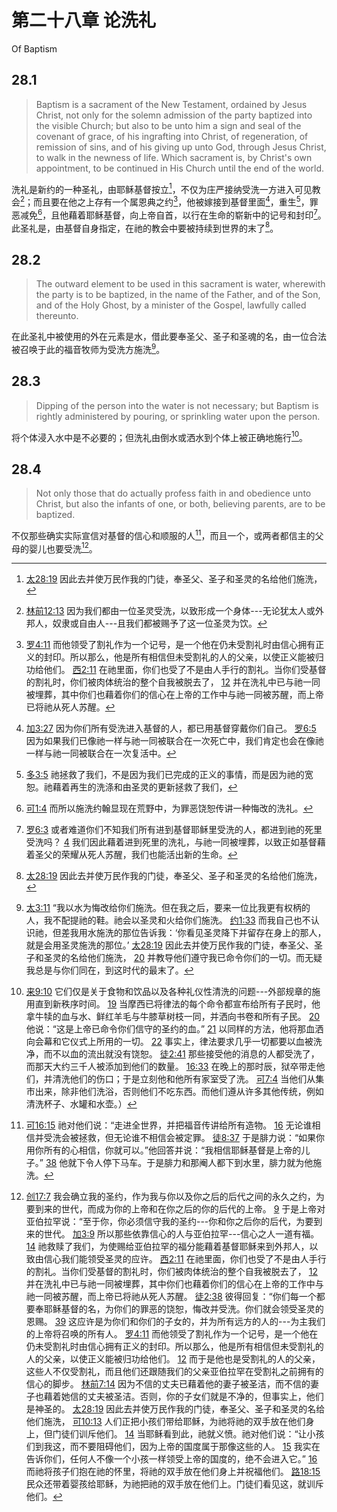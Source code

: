 # 第二十八章 论洗礼

Of Baptism

## 28.1

> Baptism is a sacrament of the New Testament, ordained by Jesus Christ, not only for the solemn admission of the party baptized into the visible Church; but also to be unto him a sign and seal of the covenant of grace, of his ingrafting into Christ, of regeneration, of remission of sins, and of his giving up unto God, through Jesus Christ, to walk in the newness of life. Which sacrament is, by Christ's own appointment, to be continued in His Church until the end of the world.

洗礼是新约的一种圣礼，由耶稣基督按立[^28-1]，不仅为庄严接纳受洗一方进入可见教会[^28-2]；而且要在他之上存有一个属恩典之约[^28-3]，他被嫁接到基督里面[^28-4]，重生[^28-5]，罪恶减免[^28-6]，且他藉着耶稣基督，向上帝自首，以行在生命的崭新中的记号和封印[^28-7]。此圣礼是，由基督自身指定，在祂的教会中要被持续到世界的末了[^28-8]。

[^28-1]: [太28:19](https://biblehub.com/matthew/28-19.htm) 因此去并使万民作我的门徒，奉圣父、圣子和圣灵的名给他们施洗，

[^28-2]: [林前12:13](https://biblehub.com/1_corinthians/12-13.htm) 因为我们都由一位圣灵受洗，以致形成一个身体---无论犹太人或外邦人，奴隶或自由人---且我们都被赐予了这一位圣灵为饮。

[^28-3]: [罗4:11](https://biblehub.com/romans/4-11.htm) 而他领受了割礼作为一个记号，是一个他在仍未受割礼时由信心拥有正义的封印。所以那么，他是所有相信但未受割礼的人的父亲，以使正义能被归功给他们。 [西2:11](https://biblehub.com/colossians/2-11.htm) 在祂里面，你们也受了不是由人手行的割礼。当你们受基督的割礼时，你们被肉体统治的整个自我被脱去了， [12](https://biblehub.com/colossians/2-12.htm) 并在洗礼中已与祂一同被埋葬，其中你们也藉着你们的信心在上帝的工作中与祂一同被苏醒，而上帝已将祂从死人苏醒。

[^28-4]: [加3:27](https://biblehub.com/galatians/3-27.htm) 因为你们所有受洗进入基督的人，都已用基督穿戴你们自己。 [罗6:5](https://biblehub.com/romans/6-5.htm) 因为如果我们已像祂一样与祂一同被联合在一次死亡中，我们肯定也会在像祂一样与祂一同被联合在一次复活中。

[^28-5]: [多3:5](https://biblehub.com/titus/3-5.htm) 祂拯救了我们，不是因为我们已完成的正义的事情，而是因为祂的宽恕。祂藉着再生的洗涤和由圣灵的更新拯救了我们，

[^28-6]: [可1:4](https://biblehub.com/mark/1-4.htm) 而所以施洗约翰显现在荒野中，为罪恶饶恕传讲一种悔改的洗礼。

[^28-7]: [罗6:3](https://biblehub.com/romans/6-3.htm) 或者难道你们不知我们所有进到基督耶稣里受洗的人，都进到祂的死里受洗吗？ [4](https://biblehub.com/romans/6-4.htm) 我们因此藉着进到死里的洗礼，与祂一同被埋葬，以致正如基督藉着圣父的荣耀从死人苏醒，我们也能活出新的生命。

[^28-8]: [太28:19](https://biblehub.com/matthew/28-19.htm) 因此去并使万民作我的门徒，奉圣父、圣子和圣灵的名给他们施洗，

## 28.2

> The outward element to be used in this sacrament is water, wherewith the party is to be baptized, in the name of the Father, and of the Son, and of the Holy Ghost, by a minister of the Gospel, lawfully called thereunto.

在此圣礼中被使用的外在元素是水，借此要奉圣父、圣子和圣魂的名，由一位合法被召唤于此的福音牧师为受洗方施洗[^28-9]。

[^28-9]: [太3:11](https://biblehub.com/matthew/3-11.htm) “我以水为悔改给你们施洗。但在我之后，要来一位比我更有权柄的人，我不配提祂的鞋。祂会以圣灵和火给你们施洗。 [约1:33](https://biblehub.com/john/1-33.htm) 而我自己也不认识祂，但差我用水施洗的那位告诉我：‘你看见圣灵降下并留存在身上的那人，就是会用圣灵施洗的那位。’ [太28:19](https://biblehub.com/matthew/28-19.htm) 因此去并使万民作我的门徒，奉圣父、圣子和圣灵的名给他们施洗， [20](https://biblehub.com/matthew/28-20.htm) 并教导他们遵守我已命令你们的一切。而无疑我总是与你们同在，到这时代的最末了。

## 28.3

> Dipping of the person into the water is not necessary; but Baptism is rightly administered by pouring, or sprinkling water upon the person.

将个体浸入水中是不必要的；但洗礼由倒水或洒水到个体上被正确地施行[^28-10]。

[^28-10]: [来9:10](https://biblehub.com/hebrews/9-10.htm) 它们仅是关于食物和饮品以及各种礼仪性清洗的问题---外部规章的施用直到新秩序时间。 [19](https://biblehub.com/hebrews/9-19.htm) 当摩西已将律法的每个命令都宣布给所有子民时，他拿牛犊的血与水、鲜红羊毛与牛膝草树枝一同，并洒向书卷和所有子民。 [20](https://biblehub.com/hebrews/9-20.htm) 他说：“这是上帝已命令你们信守的圣约的血。” [21](https://biblehub.com/hebrews/9-21.htm) 以同样的方法，他将那血洒向会幕和它仪式上所用的一切。 [22](https://biblehub.com/hebrews/9-22.htm) 事实上，律法要求几乎一切都要以血被洗净，而不以血的流出就没有饶恕。 [徒2:41](https://biblehub.com/acts/2-41.htm) 那些接受他的消息的人都受洗了，而那天大约三千人被添加到他们的数量。 [16:33](https://biblehub.com/acts/16-33.htm) 在晚上的那时辰，狱卒带走他们，并清洗他们的伤口；于是立刻他和他所有家室受了洗。 [可7:4](https://biblehub.com/mark/7-4.htm) 当他们从集市出来，除非他们洗浴，否则他们不吃东西。而他们遵从许多其他传统，例如清洗杯子、水罐和水壶。）

## 28.4

> Not only those that do actually profess faith in and obedience unto Christ, but also the infants of one, or both, believing parents, are to be baptized.

不仅那些确实实际宣信对基督的信心和顺服的人[^28-11]，而且一个，或两者都信主的父母的婴儿也要受洗[^28-12]。

[^28-11]: [可16:15](https://biblehub.com/mark/16-15.htm) 祂对他们说：“走进全世界，并把福音传讲给所有造物。 [16](https://biblehub.com/mark/16-16.htm) 无论谁相信并受洗会被拯救，但无论谁不相信会被定罪。 [徒8:37](https://biblehub.com/acts/8-37.htm) 于是腓力说：“如果你用你所有的心相信，你就可以。”他回答并说：“我相信耶稣基督是上帝的儿子。” [38](https://biblehub.com/acts/8-38.htm) 他就下令人停下马车。于是腓力和那阉人都下到水里，腓力就为他施洗。

[^28-12]: [创17:7](https://biblehub.com/genesis/17-7.htm) 我会确立我的圣约，作为我与你以及你之后的后代之间的永久之约，为要到来的世代，而成为你的上帝和在你之后的你的后代的上帝。 [9](https://biblehub.com/genesis/17-9.htm) 于是上帝对亚伯拉罕说：“至于你，你必须信守我的圣约---你和你之后你的后代，为要到来的世代。 [加3:9](https://biblehub.com/galatians/3-9.htm) 所以那些依靠信心的人与亚伯拉罕---信心之人一道有福。 [14](https://biblehub.com/galatians/3-14.htm) 祂救赎了我们，为使赐给亚伯拉罕的福分能藉着基督耶稣来到外邦人，以致由信心我们能领受圣灵的应许。 [西2:11](https://biblehub.com/colossians/2-11.htm) 在祂里面，你们也受了不是由人手行的割礼。当你们受基督的割礼时，你们被肉体统治的整个自我被脱去了， [12](https://biblehub.com/colossians/2-12.htm) 并在洗礼中已与祂一同被埋葬，其中你们也藉着你们的信心在上帝的工作中与祂一同被苏醒，而上帝已将祂从死人苏醒。 [徒2:38](https://biblehub.com/acts/2-38.htm) 彼得回复：“你们每一个都要奉耶稣基督的名，为你们的罪恶的饶恕，悔改并受洗。你们就会领受圣灵的恩赐。 [39](https://biblehub.com/acts/2-39.htm) 这应许是为你们和你们的子女的，并为所有远方的人的---为主我们的上帝将召唤的所有人。 [罗4:11](https://biblehub.com/romans/4-11.htm) 而他领受了割礼作为一个记号，是一个他在仍未受割礼时由信心拥有正义的封印。所以那么，他是所有相信但未受割礼的人的父亲，以使正义能被归功给他们。 [12](https://biblehub.com/romans/4-12.htm) 而于是他也是受割礼的人的父亲，这些人不仅受割礼，而且他们还跟随我们的父亲亚伯拉罕在受割礼之前拥有的信心的脚步。 [林前7:14](https://biblehub.com/1_corinthians/7-14.htm) 因为不信的丈夫已藉着他的妻子被圣洁，而不信的妻子也藉着她信的丈夫被圣洁。否则，你的子女们就是不净的，但事实上，他们是神圣的。 [太28:19](https://biblehub.com/matthew/28-19.htm) 因此去并使万民作我的门徒，奉圣父、圣子和圣灵的名给他们施洗， [可10:13](https://biblehub.com/mark/10-13.htm) 人们正把小孩们带给耶稣，为祂将祂的双手放在他们身上，但门徒们训斥他们。 [14](https://biblehub.com/mark/10-14.htm) 当耶稣看到此，祂就义愤。祂对他们说：“让小孩们到我这，而不要阻碍他们，因为上帝的国度属于那像这些的人。 [15](https://biblehub.com/mark/10-15.htm) 我实在告诉你们，任何人不像一个小孩一样领受上帝的国度的，绝不会进入它。” [16](https://biblehub.com/mark/10-16.htm) 而祂将孩子们抱在祂的怀里，将祂的双手放在他们身上并祝福他们。 [路18:15](https://biblehub.com/luke/18-15.htm) 民众还带着婴孩给耶稣，为祂把祂的双手放在他们上。门徒们看见这，就训斥他们。